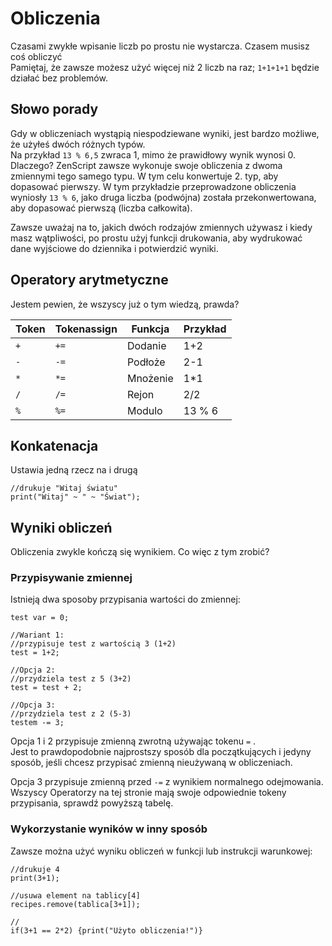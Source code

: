 # Obliczenia

Czasami zwykłe wpisanie liczb po prostu nie wystarcza. Czasem musisz coś obliczyć  
Pamiętaj, że zawsze możesz użyć więcej niż 2 liczb na raz; `1+1+1+1` będzie działać bez problemów.

## Słowo porady

Gdy w obliczeniach wystąpią niespodziewane wyniki, jest bardzo możliwe, że użyłeś dwóch różnych typów.  
Na przykład `13 % 6,5` zwraca 1, mimo że prawidłowy wynik wynosi 0. Dlaczego? ZenScript zawsze wykonuje swoje obliczenia z dwoma zmiennymi tego samego typu. W tym celu konwertuje 2. typ, aby dopasować pierwszy. W tym przykładzie przeprowadzone obliczenia wyniosły `13 % 6`, jako druga liczba (podwójna) została przekonwertowana, aby dopasować pierwszą (liczba całkowita).

Zawsze uważaj na to, jakich dwóch rodzajów zmiennych używasz i kiedy masz wątpliwości, po prostu użyj funkcji drukowania, aby wydrukować dane wyjściowe do dziennika i potwierdzić wyniki.

## Operatory arytmetyczne

Jestem pewien, że wszyscy już o tym wiedzą, prawda?

| Token | Tokenassign | Funkcja  | Przykład |
| ----- | ----------- | -------- | -------- |
| `+`   | `+=`        | Dodanie  | 1+2      |
| `-`   | `-=`        | Podłoże  | 2-1      |
| `*`   | `*=`        | Mnożenie | 1*1      |
| `/`   | `/=`        | Rejon    | 2/2      |
| `%`   | `%=`        | Modulo   | 13 % 6   |

## Konkatenacja

Ustawia jedną rzecz na i drugą

```zenscript
//drukuje "Witaj światu"
print("Witaj" ~ " ~ "Świat");
```

## Wyniki obliczeń

Obliczenia zwykle kończą się wynikiem. Co więc z tym zrobić?

### Przypisywanie zmiennej

Istnieją dwa sposoby przypisania wartości do zmiennej:

```zenscript
test var = 0;

//Wariant 1:
//przypisuje test z wartością 3 (1+2)
test = 1+2;

//Opcja 2:
//przydziela test z 5 (3+2)
test = test + 2;

//Opcja 3:
//przydziela test z 2 (5-3)
testem -= 3;
```

Opcja 1 i 2 przypisuje zmienną zwrotną używając tokenu `=` .  
Jest to prawdopodobnie najprostszy sposób dla początkujących i jedyny sposób, jeśli chcesz przypisać zmienną nieużywaną w obliczeniach.

Opcja 3 przypisuje zmienną przed `-=` z wynikiem normalnego odejmowania.  
Wszyscy Operatorzy na tej stronie mają swoje odpowiednie tokeny przypisania, sprawdź powyższą tabelę.

### Wykorzystanie wyników w inny sposób

Zawsze można użyć wyniku obliczeń w funkcji lub instrukcji warunkowej:

```zenscript
//drukuje 4
print(3+1);

//usuwa element na tablicy[4]
recipes.remove(tablica[3+1]);

//
if(3+1 == 2*2) {print("Użyto obliczenia!")}
```